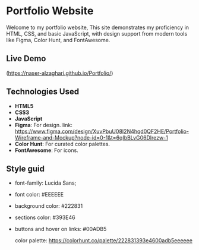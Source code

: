 # Portfolio Website

Welcome to my portfolio website, This site demonstrates my proficiency in HTML, CSS, and basic JavaScript, with design support from modern tools like Figma, Color Hunt, and FontAwesome.

## Live Demo
(https://naser-alzaghari.github.io/Portfolio/)  

## Technologies Used
- **HTML5**
- **CSS3**
- **JavaScript**
- **Figma**: For design. link: https://www.figma.com/design/XuvPbuU08I2N4hqd0QF2HE/Portfolio-Wireframe-and-Mockup?node-id=0-1&t=6qIbBLvG06Dlrezw-1
- **Color Hunt**: For curated color palettes.
- **FontAwesome**: For icons.

## Style guid
- font-family: Lucida Sans;
- font color: #EEEEEE
- background color: #222831
- sections color: #393E46
- buttons and hover on links: #00ADB5

  color palette: https://colorhunt.co/palette/222831393e4600adb5eeeeee
